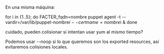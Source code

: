 En una misma máquina:

for i in {1..5}; do
FACTER_fqdn=nombre puppet agent -t --vardir=/var/lib/puppet-nombre$i --certname=nombre$i &
done

cuidado, pueden colisionar si intentan usar yum al mismo tiempo?

Podemos usar --noop si lo que queremos son los exported resources, así evitaremos colisiones locales.

